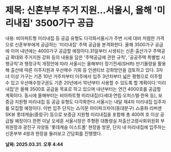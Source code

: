 # **제목: 신혼부부 주거 지원…서울시, 올해 '미리내집' 3500가구 공급**

  내용: 비아파트형 미리내집 등 공급 유형도 다각화서울시가 주변 시세 대비 저렴한 가격으로 신혼부부에게 공급하는 '미리내집' 주택 공급을 본격화한다. 올해 3500가구 공급에 이어 내년에는 4000가구 공급할 예정이다.31일부터 시생되는 신혼·출산가구 주택공급 확대와 주거지원 강화 등의 내용을 담은 '주택공급에 관한 규칙', '공공주택 특별법 시행규칙'과 행정규칙 개정안에 따라 서울시는 올해부터 장기전세(SHift) 만기물량을 활용해 출산에 따른 이주지원과 우선매수 기회 등 인센티브 강화방안을 검토하고 있다. 3자녀 이상 가구는 기존 10년 거주차부터 이주에서 입주 3년차부터 넓은 평형으로 이주할 수 있고 우선매수청구권도 기존 20년에서 10년부터 사용할 수 있도록 할 계획이다.'미리내집'은 올해 3500호 공급을 목표로 하고 있으며 내년부터는 연간 4000호를 공급할 계획이다. 동시에 올해부터는 비아파트형 미리내집(다세대·연립·오피스텔·한옥 등), 보증금 지원형 미리내집 등 공급 유형도 다각화한다.서울시는 내달 제4차 미리내집 입주자를 모집할 예정이다. 이번 입주 단지는 △이문 아이파크자이(동대문구) △중화 리버센 SK뷰 롯데캐슬(중랑구) 등으로 보증금 지원형 미리내집을 포함해 총 400여 호 이상 공급될 예정이다.한편 이날 오세훈 서울시장은 주형환 대통령실 저출산고령사회위원회 부위원장과 광진구 자양동 '롯데캐슬 이스트폴' 현장을 방문, 단지 내 미리내집에 입주하는 신혼부부 4쌍과 현장을 둘러보고 간담회를 진행했다.

  **날짜: 2025.03.31. 오후 4:44**